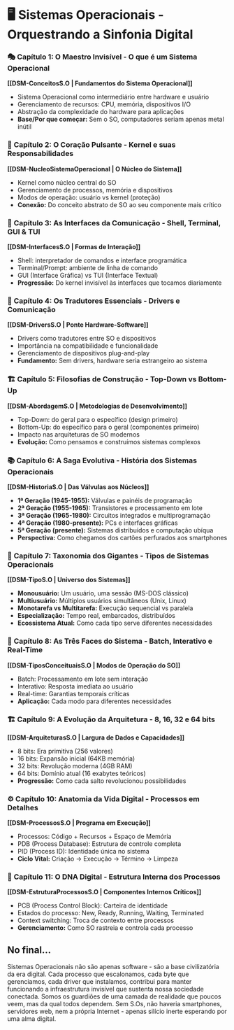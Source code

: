 # 🖥️ Sistemas Operacionais - Orquestrando a Sinfonia Digital

### 🎭 **Capítulo 1: O Maestro Invisível - O que é um Sistema Operacional**
**[[DSM-ConceitosS.O | Fundamentos do Sistema Operacional]]**
- Sistema Operacional como intermediário entre hardware e usuário
- Gerenciamento de recursos: CPU, memória, dispositivos I/O
- Abstração da complexidade do hardware para aplicações
- **Base/Por que começar:** Sem o SO, computadores seriam apenas metal inútil

### 🧠 **Capítulo 2: O Coração Pulsante - Kernel e suas Responsabilidades**
**[[DSM-NucleoSistemaOperacional | O Núcleo do Sistema]]**
- Kernel como núcleo central do SO
- Gerenciamento de processos, memória e dispositivos
- Modos de operação: usuário vs kernel (proteção)
- **Conexão:** Do conceito abstrato de SO ao seu componente mais crítico

### 💬 **Capítulo 3: As Interfaces da Comunicação - Shell, Terminal, GUI & TUI**
**[[DSM-InterfacesS.O | Formas de Interação]]**
- Shell: interpretador de comandos e interface programática
- Terminal/Prompt: ambiente de linha de comando
- GUI (Interface Gráfica) vs TUI (Interface Textual)
- **Progressão:** Do kernel invisível às interfaces que tocamos diariamente

### 🔌 **Capítulo 4: Os Tradutores Essenciais - Drivers e Comunicação**
**[[DSM-DriversS.O | Ponte Hardware-Software]]**
- Drivers como tradutores entre SO e dispositivos
- Importância na compatibilidade e funcionalidade
- Gerenciamento de dispositivos plug-and-play
- **Fundamento:** Sem drivers, hardware seria estrangeiro ao sistema

### 🏗️ **Capítulo 5: Filosofias de Construção - Top-Down vs Bottom-Up**
**[[DSM-AbordagemS.O | Metodologias de Desenvolvimento]]**
- Top-Down: do geral para o específico (design primeiro)
- Bottom-Up: do específico para o geral (componentes primeiro)
- Impacto nas arquiteturas de SO modernos
- **Evolução:** Como pensamos e construímos sistemas complexos

### 📚 **Capítulo 6: A Saga Evolutiva - História dos Sistemas Operacionais**
**[[DSM-HistoriaS.O | Das Válvulas aos Núcleos]]**
- **1ª Geração (1945-1955):** Válvulas e painéis de programação
- **2ª Geração (1955-1965):** Transistores e processamento em lote
- **3ª Geração (1965-1980):** Circuitos integrados e multiprogramação
- **4ª Geração (1980-presente):** PCs e interfaces gráficas
- **5ª Geração (presente):** Sistemas distribuídos e computação ubíqua
- **Perspectiva:** Como chegamos dos cartões perfurados aos smartphones

### 👥 **Capítulo 7: Taxonomia dos Gigantes - Tipos de Sistemas Operacionais**
**[[DSM-TipoS.O | Universo dos Sistemas]]**
- **Monousuário:** Um usuário, uma sessão (MS-DOS clássico)
- **Multiusuário:** Múltiplos usuários simultâneos (Unix, Linux)
- **Monotarefa vs Multitarefa:** Execução sequencial vs paralela
- **Especialização:** Tempo real, embarcados, distribuídos
- **Ecossistema Atual:** Como cada tipo serve diferentes necessidades

### 🎯 **Capítulo 8: As Três Faces do Sistema - Batch, Interativo e Real-Time**
**[[DSM-TiposConceituaisS.O | Modos de Operação do SO]]**
- Batch: Processamento em lote sem interação
- Interativo: Resposta imediata ao usuário
- Real-time: Garantias temporais críticas
- **Aplicação:** Cada modo para diferentes necessidades

### 🏗️ **Capítulo 9: A Evolução da Arquitetura - 8, 16, 32 e 64 bits**
**[[DSM-ArquiteturasS.O | Largura de Dados e Capacidades]]**
- 8 bits: Era primitiva (256 valores)
- 16 bits: Expansão inicial (64KB memória)
- 32 bits: Revolução moderna (4GB RAM)
- 64 bits: Domínio atual (16 exabytes teóricos)
- **Progressão:** Como cada salto revolucionou possibilidades

### ⚙️ **Capítulo 10: Anatomia da Vida Digital - Processos em Detalhes**
**[[DSM-ProcessosS.O | Programa em Execução]]**
- Processos: Código + Recursos + Espaço de Memória
- PDB (Process Database): Estrutura de controle completa
- PID (Process ID): Identidade única no sistema
- **Ciclo Vital:** Criação → Execução → Término → Limpeza

### 🔬 **Capítulo 11: O DNA Digital - Estrutura Interna dos Processos**
**[[DSM-EstruturaProcessosS.O | Componentes Internos Críticos]]**
- PCB (Process Control Block): Carteira de identidade
- Estados do processo: New, Ready, Running, Waiting, Terminated
- Context switching: Troca de contexto entre processos
- **Gerenciamento:** Como SO rastreia e controla cada processo

## No final...

Sistemas Operacionais não são apenas software - são a base civilizatória da era digital. Cada processo que escalonamos, cada byte que gerenciamos, cada driver que instalamos, contribui para manter funcionando a infraestrutura invisível que sustenta nossa sociedade conectada. Somos os guardiões de uma camada de realidade que poucos veem, mas da qual todos dependem. Sem S.Os, não haveria smartphones, servidores web, nem a própria Internet - apenas silício inerte esperando por uma alma digital.